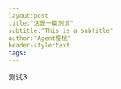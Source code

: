 ```yaml
---
layout:post
title:"这是一篇测试"
subtitle:"This is a subtitle"
author:"Agent樱桃"
header-style:text
tags:
---
```


测试3